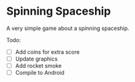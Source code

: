 # Spinning Spaceship
A very simple game about a spinning spaceship.

Todo:
- [ ] Add coins for extra score
- [ ] Update graphics
- [ ] Add rocket smoke
- [ ] Compile to Android

